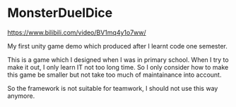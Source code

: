 # MonsterDuelDice

https://www.bilibili.com/video/BV1mq4y1o7ww/

My first unity game demo which produced after I learnt code one semester.

This is a game which I designed when I was in primary school. When I try to make it out, I only learn IT not too long time. So I only consider how to make this game be smaller but not take too much of maintainance into account.

So the framework is not suitable for teamwork, I should not use this way anymore.
